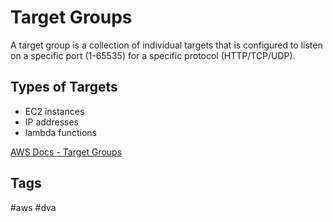 # Target Groups

A target group is a collection of individual targets that is configured to listen on a specific port (1-65535) for a specific protocol (HTTP/TCP/UDP).  

## Types of Targets
* EC2 instances  
* IP addresses  
* lambda functions  

[AWS Docs - Target Groups](https://docs.aws.amazon.com/elasticloadbalancing/latest/application/load-balancer-target-groups.html)  
## Tags
#aws #dva
